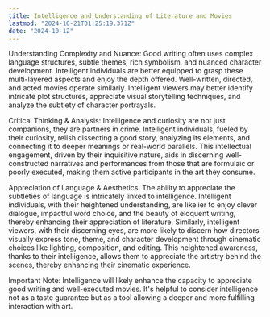 ```yaml
---
title: Intelligence and Understanding of Literature and Movies
lastmod: "2024-10-21T01:25:19.371Z"
date: "2024-10-12"
---
```


Understanding Complexity and Nuance: Good writing often uses complex language structures, subtle themes, rich symbolism, and nuanced character development. Intelligent individuals are better equipped to grasp these multi-layered aspects and enjoy the depth offered. Well-written, directed, and acted movies operate similarly. Intelligent viewers may better identify intricate plot structures, appreciate visual storytelling techniques, and analyze the subtlety of character portrayals.

Critical Thinking & Analysis: Intelligence and curiosity are not just companions, they are partners in crime. Intelligent individuals, fueled by their curiosity, relish dissecting a good story, analyzing its elements, and connecting it to deeper meanings or real-world parallels. This intellectual engagement, driven by their inquisitive nature, aids in discerning well-constructed narratives and performances from those that are formulaic or poorly executed, making them active participants in the art they consume.

Appreciation of Language & Aesthetics: The ability to appreciate the subtleties of language is intricately linked to intelligence. Intelligent individuals, with their heightened understanding, are likelier to enjoy clever dialogue, impactful word choice, and the beauty of eloquent writing, thereby enhancing their appreciation of literature. Similarly, intelligent viewers, with their discerning eyes, are more likely to discern how directors visually express tone, theme, and character development through cinematic choices like lighting, composition, and editing. This heightened awareness, thanks to their intelligence, allows them to appreciate the artistry behind the scenes, thereby enhancing their cinematic experience.

Important Note: Intelligence will likely enhance the capacity to appreciate good writing and well-executed movies. It's helpful to consider intelligence not as a taste guarantee but as a tool allowing a deeper and more fulfilling interaction with art.
